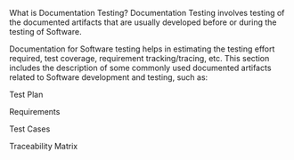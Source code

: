 What is Documentation Testing?
Documentation Testing involves testing of the documented artifacts that are usually developed before or during the testing of Software.

Documentation for Software testing helps in estimating the testing effort required, test coverage, requirement tracking/tracing, etc. This section includes the description of some commonly used documented artifacts related to Software development and testing, such as:


Test Plan

Requirements

Test Cases

Traceability Matrix
